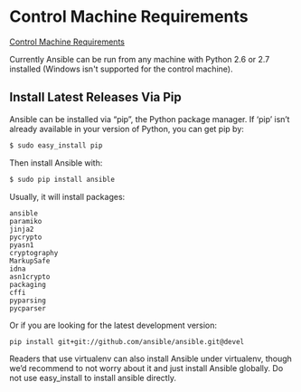 # Control Machine Requirements
[Control Machine Requirements](http://docs.ansible.com/ansible/intro_installation.html#control-machine-requirements)

Currently Ansible can be run from any machine with Python 2.6 or 2.7 installed 
(Windows isn't supported for the control machine).

## Install Latest Releases Via Pip
Ansible can be installed via “pip”, the Python package manager. 
If ‘pip’ isn’t already available in your version of Python, you can get pip by:
```bash
$ sudo easy_install pip
```

Then install Ansible with:
```bash
$ sudo pip install ansible
```
Usually, it will install packages:
```text
ansible 
paramiko 
jinja2 
pycrypto 
pyasn1 
cryptography 
MarkupSafe 
idna 
asn1crypto 
packaging 
cffi 
pyparsing 
pycparser
```

Or if you are looking for the latest development version:
```bash
pip install git+git://github.com/ansible/ansible.git@devel
```
Readers that use virtualenv can also install Ansible under virtualenv, 
though we’d recommend to not worry about it and just install Ansible globally. 
Do not use easy_install to install ansible directly.


